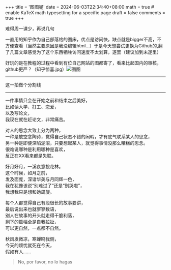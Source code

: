 +++
title = '图图呢'
date = 2024-06-03T22:34:40+08:00
math = true                                 # enable KaTeX math typesetting for a specific page
draft = false
comments = true
+++

难得周一课少，再说几句

一直用的知乎作为自己部落格的图床，优点是访问快，缺点就是bigger不高，不方便查看（当然主要原因是我没编辑html...）于是今天想尝试更换为Github的,翻了几篇文章感觉为了这个东西牺牲访问速度不太划算，遂罢（建议加到未遂里）

好玩的是在教程的过程中看到有位自己网站的图都寄了，看来比起国内的审核，github更严？（知乎惊喜.jpg）![图图](https://pic4.zhimg.com/80/v2-db0b7b35bc414a52f8c9cbec2d654677_1440w.webp)

-----

这一拍做个分割线

-----



一件事情只会在开始之前和结束之后美好，<br>
比如读大学、打工、恋爱，<br>
以及写论文，<br>
我现在就在赶论文，非常痛苦。<br>

<p> </p>
对人的思念大致上分为两种，<br>
一种是放空念陶诗，觉得自己状态不错的闲暇，才有底气联系某人的思念，<br>
另一种是即便深陷泥沼，只要想起某人，就觉得事情没那么糟糕的思念。<br>
很难说哪种是利用哪种是喜欢，<br>
反正在XX看来都是失联。<br>

<p> </p>
好月好月，一溪哀意投花林。<br>
这个时候，如月之前，<br>
发及面庞，深谙华美与月同辉一色，<br>
我在犹豫该说“别难过了”还是“别哭啦”，<br>
我想我只是想和她周旋。<br>

<p> </p>
每个人都觉得自己有段很长的故事要讲，<br>
最后说出来也就寥寥数语，<br>
别人在故事的开头就走得干脆利落，<br>
剩下的篇幅全是自我拉扯，<br>
可以更自然，一点都不自然。<br>

<p> </p>
秋风发微凉，寒蝉鸣我侧，<br>
今天的烦忧就死在今天，<br>
假如有人......<br>



> No, por favor, no lo hagas

